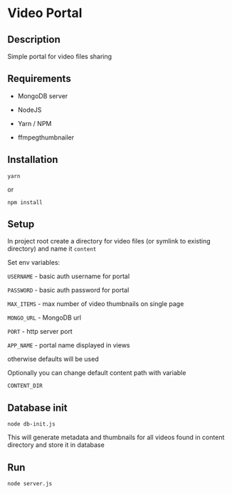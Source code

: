 # Video Portal

## Description

Simple portal for video files sharing

## Requirements


* MongoDB server

* NodeJS

* Yarn / NPM

* ffmpegthumbnailer

## Installation

    yarn

or

    npm install

## Setup

In project root create a directory for video files (or symlink to existing directory) and name it `content`

Set env variables:

`USERNAME` - basic auth username for portal

`PASSWORD` - basic auth password for portal

`MAX_ITEMS` - max number of video thumbnails on single page

`MONGO_URL` - MongoDB url

`PORT` - http server port

`APP_NAME` - portal name displayed in views

otherwise defaults will be used

Optionally you can change default content path with variable

`CONTENT_DIR`


## Database init


    node db-init.js


This will generate metadata and thumbnails for all videos found in content directory and store it in database

## Run

    node server.js

